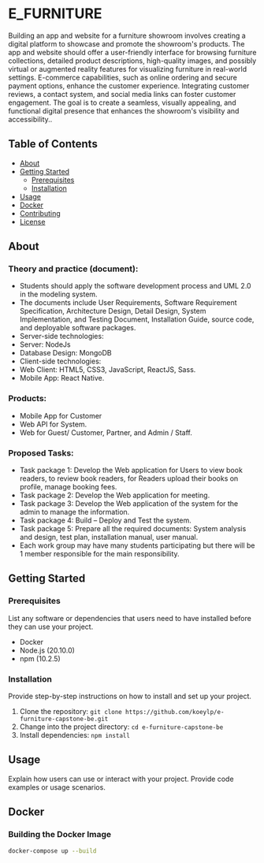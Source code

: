 # E_FURNITURE

Building an app and website for a furniture showroom involves creating a digital platform to showcase and promote the showroom's products. The app and website should offer a user-friendly interface for browsing furniture collections, detailed product descriptions, high-quality images, and possibly virtual or augmented reality features for visualizing furniture in real-world settings. E-commerce capabilities, such as online ordering and secure payment options, enhance the customer experience. Integrating customer reviews, a contact system, and social media links can foster customer engagement. The goal is to create a seamless, visually appealing, and functional digital presence that enhances the showroom's visibility and accessibility..

## Table of Contents

- [About](#about)
- [Getting Started](#getting-started)
  - [Prerequisites](#prerequisites)
  - [Installation](#installation)
- [Usage](#usage)
- [Docker](#docker)
- [Contributing](#contributing)
- [License](#license)

## About

### Theory and practice (document):
- Students should apply the software development process and UML 2.0 in the modeling system. 
- The documents include User Requirements, Software Requirement Specification, Architecture Design, Detail Design, System Implementation, and Testing Document, Installation Guide, source code, and deployable software packages.
- Server-side technologies:
- Server:  NodeJs
- Database Design: MongoDB
- Client-side technologies: 
- Web Client: HTML5, CSS3, JavaScript, ReactJS, Sass.
- Mobile App:  React Native.
### Products: 
- Mobile App for Customer
- Web API for System.
- Web for Guest/ Customer, Partner, and Admin / Staff.
### Proposed Tasks:
- Task package 1: Develop the Web application for Users to view book readers, to review book readers, for Readers upload their books on profile, manage booking fees.
- Task package 2: Develop the Web application for meeting.
- Task package 3: Develop the Web application of the system for the admin to manage the information.
- Task package 4: Build – Deploy and Test the system.
- Task package 5: Prepare all the required documents: System analysis and design, test plan, installation manual, user manual.
- Each work group may have many students participating but there will be 1 member responsible for the main responsibility.


## Getting Started

### Prerequisites

List any software or dependencies that users need to have installed before they can use your project.

- Docker
- Node.js (20.10.0)
- npm (10.2.5)

### Installation

Provide step-by-step instructions on how to install and set up your project.

1. Clone the repository: `git clone https://github.com/koeylp/e-furniture-capstone-be.git`
2. Change into the project directory: `cd e-furniture-capstone-be`
3. Install dependencies: `npm install`

## Usage

Explain how users can use or interact with your project. Provide code examples or usage scenarios.

## Docker

### Building the Docker Image

```bash
docker-compose up --build
